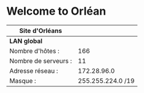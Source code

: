 # Welcome to Orléan

| Site d'Orléans |  |  
|------------|------------|
 | **LAN global**   |  |
| Nombre d'hôtes :| 166 |
| Nombre de serveurs :| 11   |
|Adresse réseau :|172.28.96.0|
| Masque :  | 255.255.224.0 /19 |

